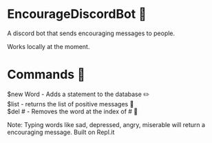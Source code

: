 # EncourageDiscordBot 🤖
A discord bot that sends encouraging messages to people. 

Works locally at the moment.

# Commands 📱

$new Word - Adds a statement to the database ✏️ <br>
$list - returns the list of positive messages 📝 <br>
$del # - Removes the word at the index of # 🧹

Note: Typing words like sad, depressed, angry, miserable will return a encouraging message.
Built on Repl.it
